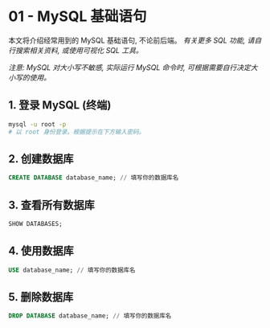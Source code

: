 # 01 - MySQL 基础语句
本文将介绍经常用到的 MySQL 基础语句, 不论前后端。
*有关更多 SQL 功能, 请自行搜索相关资料, 或使用可视化 SQL 工具。*

*注意: MySQL 对大小写不敏感, 实际运行 MySQL 命令时, 可根据需要自行决定大小写的使用。*
## 1. 登录 MySQL (终端)
```bash
mysql -u root -p
# 以 root 身份登录。根据提示在下方输入密码。
```

## 2. 创建数据库
```sql
CREATE DATABASE database_name; // 填写你的数据库名
```

## 3. 查看所有数据库
```sql
SHOW DATABASES;
```

## 4. 使用数据库
```sql
USE database_name; // 填写你的数据库名
```

## 5. 删除数据库
```sql
DROP DATABASE database_name; // 填写你的数据库名
```
